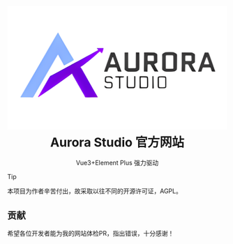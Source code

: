<h1 align="center">
<img src="./src/assets/as.png" alt="logo"/>
Aurora Studio 官方网站
</h1>
<p align="center">
Vue3+Element Plus 强力驱动
</p>

>[!TIP]
>本项目为作者辛苦付出，故采取以往不同的开源许可证，AGPL。

## 贡献
希望各位开发者能为我的网站体检PR，指出错误，十分感谢！